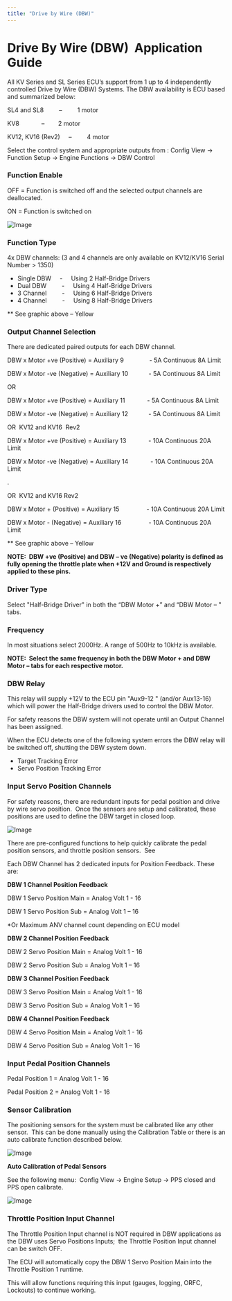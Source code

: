 ```yaml
---
title: "Drive by Wire (DBW)"
---
```


# Drive By Wire (DBW)&nbsp; Application Guide


All KV Series and SL Series ECU’s support from 1 up to 4 independently controlled Drive by Wire (DBW) Systems. The DBW availability is ECU based and summarized below: &nbsp;

SL4 and SL8 &nbsp; &nbsp; &nbsp; &nbsp; – &nbsp; &nbsp; &nbsp; &nbsp; 1 motor

KV8 &nbsp; &nbsp; &nbsp; &nbsp; &nbsp; &nbsp; –&nbsp; &nbsp; &nbsp; &nbsp; 2 motor

KV12, KV16 (Rev2) &nbsp; &nbsp; – &nbsp; &nbsp; &nbsp; &nbsp; 4 motor

Select the control system and appropriate outputs from : Config View -\> Function Setup -\> Engine Functions -\> DBW Control&nbsp;

### Function Enable

OFF = Function is switched off and the selected output channels are deallocated.

ON = Function is switched on


![Image](</img/DBW 56.jpg>)


### Function Type

&#52;x DBW channels: (3 and 4 channels are only available on KV12/KV16 Serial Number \> 1350)


* Single DBW &nbsp; &nbsp; - &nbsp; &nbsp; Using 2 Half-Bridge Drivers
* Dual DBW &nbsp; &nbsp; &nbsp; &nbsp; - &nbsp; &nbsp; Using 4 Half-Bridge Drivers
* &#51; Channel &nbsp; &nbsp; &nbsp; &nbsp; - &nbsp; &nbsp; Using 6 Half-Bridge Drivers
* &#52; Channel &nbsp; &nbsp; &nbsp; &nbsp; - &nbsp; &nbsp; Using 8 Half-Bridge Drivers

\*\* See graphic above – Yellow&nbsp;


### Output Channel Selection

There are dedicated paired outputs for each DBW channel.


DBW x Motor +ve (Positive) = Auxiliary 9 &nbsp; &nbsp; &nbsp; &nbsp; &nbsp; &nbsp; &nbsp; - 5A Continuous 8A Limit

DBW x Motor -ve (Negative) = Auxiliary 10&nbsp; &nbsp; &nbsp; &nbsp; &nbsp; &nbsp; - 5A Continuous 8A Limit


OR


DBW x Motor +ve (Positive) = Auxiliary 11 &nbsp; &nbsp; &nbsp; &nbsp; &nbsp; &nbsp; - 5A Continuous 8A Limit

DBW x Motor -ve (Negative) = Auxiliary 12&nbsp; &nbsp; &nbsp; &nbsp; &nbsp; &nbsp; - 5A Continuous 8A Limit


OR&nbsp; KV12 and KV16&nbsp; Rev2&nbsp;


DBW x Motor +ve (Positive) = Auxiliary 13 &nbsp; &nbsp; &nbsp; &nbsp; &nbsp; &nbsp; - 10A Continuous 20A Limit

DBW x Motor -ve (Negative) = Auxiliary 14 &nbsp; &nbsp; &nbsp; &nbsp; &nbsp; &nbsp; - 10A Continuous 20A Limit

.

OR&nbsp; KV12 and KV16 Rev2&nbsp;


DBW x Motor + (Positive) = Auxiliary 15&nbsp; &nbsp; &nbsp; &nbsp; &nbsp; &nbsp; &nbsp; &nbsp; - 10A Continuous 20A Limit

DBW x Motor - (Negative) = Auxiliary 16&nbsp; &nbsp; &nbsp; &nbsp; &nbsp; &nbsp; &nbsp; &nbsp; - 10A Continuous 20A Limit


\*\* See graphic above – Yellow&nbsp;

**NOTE:&nbsp; DBW +ve (Positive) and DBW – ve (Negative) polarity is defined as fully opening the throttle plate when +12V and Ground is respectively applied to these pins.**

### Driver Type

Select "Half-Bridge Driver" in both the “DBW Motor +” and “DBW Motor – "&nbsp; tabs.


### Frequency

In most situations select 2000Hz. A range of 500Hz to 10kHz is available.&nbsp;


**NOTE:&nbsp; Select the same frequency in both the DBW Motor + and DBW Motor – tabs for each respective motor.** &nbsp;

### DBW Relay

This relay will supply +12V to the ECU pin "Aux9-12 " (and/or Aux13-16) which will power the Half-Bridge drivers used to control the DBW Motor.&nbsp;


For safety reasons the DBW system will not operate until an Output Channel has been assigned.


When the ECU detects one of the following system errors the DBW relay will be switched off, shutting the DBW system down.

* Target Tracking Error&nbsp;
* Servo Position Tracking Error


### Input Servo Position Channels

For safety reasons, there are redundant inputs for pedal position and drive by wire servo position.&nbsp; Once the sensors are setup and calibrated, these positions are used to define the DBW target in closed loop. &nbsp;


![Image](</img/NewItem213.png>)


There are pre-configured functions to help quickly calibrate the pedal position sensors, and throttle position sensors.&nbsp; See&nbsp;


Each DBW Channel has 2 dedicated inputs for Position Feedback. These are:


**DBW 1 Channel Position Feedback**

DBW 1 Servo Position Main = Analog Volt 1 - 16

DBW 1 Servo Position Sub = Analog Volt 1 – 16&nbsp;

\*Or Maximum ANV channel count depending on ECU model


**DBW 2 Channel Position Feedback**

DBW 2 Servo Position Main = Analog Volt 1 - 16

DBW 2 Servo Position Sub = Analog Volt 1 – 16&nbsp;


**DBW 3 Channel Position Feedback**

DBW 3 Servo Position Main = Analog Volt 1 - 16

DBW 3 Servo Position Sub = Analog Volt 1 – 16&nbsp;


**DBW 4 Channel Position Feedback**

DBW 4 Servo Position Main = Analog Volt 1 - 16

DBW 4 Servo Position Sub = Analog Volt 1 – 16&nbsp;


### Input Pedal Position Channels

Pedal Position 1 = Analog Volt 1 - 16

Pedal Position 2 = Analog Volt 1 - 16


### Sensor Calibration

The positioning sensors for the system must be calibrated like any other sensor.&nbsp; This can be done manually using the Calibration Table or there is an auto calibrate function described below. &nbsp;



![Image](</img/Untitled159.png>)


**Auto Calibration of Pedal Sensors**&nbsp;

See the following menu:&nbsp; Config View -\> Engine Setup -\> PPS closed and PPS open calibrate.&nbsp; &nbsp;


![Image](</img/DBW 6.jpg>)


### Throttle Position Input Channel

The Throttle Position Input channel is NOT required in DBW applications as the DBW uses Servo Positions Inputs;&nbsp; the Throttle Position Input channel can be switch OFF.&nbsp;

The ECU will automatically copy the DBW 1 Servo Position Main into the Throttle Position 1 runtime.&nbsp;

This will allow functions requiring this input (gauges, logging, ORFC, Lockouts) to continue working.
